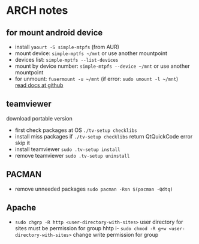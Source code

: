 # ARCH notes
## for mount android device
- install `yaourt -S simple-mtpfs` (from AUR)
- mount device: `simple-mptfs ~/mnt` or use another mountpoint
- devices list: `simple-mptfs --list-devices`
- mount by device number: `simple-mtpfs --device ~/mnt` or use another mountpoint
- for unmount: `fusermount -u ~/mnt` (if error: `sudo umount -l ~/mnt`)  
[read docs at github](https://github.com/phatina/simple-mtpfs)

## teamviewer
download portable version
- first check packages at OS `./tv-setup checklibs`
- install miss packages if `./tv-setup checklibs` return QtQuickCode error skip it
- install teamviewer `sudo .tv-setup install`
- remove teamviewer `sudo .tv-setup uninstall`
## PACMAN
- remove unneeded packages `sudo pacman -Rsn $(pacman -Qdtq)`
## Apache
- `sudo chgrp -R http <user-directory-with-sites>` user directory for sites must be permission for group hhtp
i- `sudo chmod -R g+w <user-directory-with-sites>` change write permission for group
